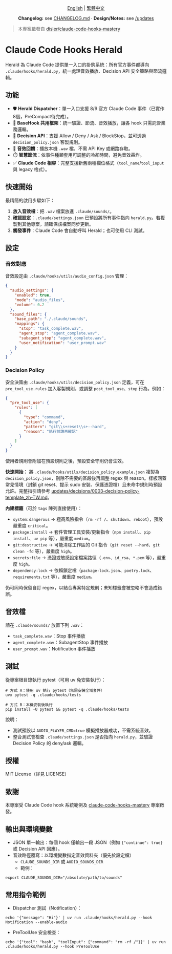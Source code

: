 <div align="center">

[English](./README.md) | [繁體中文](./README_zh-TW.md)

**Changelog:** see [CHANGELOG.md](./CHANGELOG.md) · **Design/Notes:** see [/updates](./updates/)

</div>

> 本專案啟發自 [disler/claude-code-hooks-mastery](https://github.com/disler/claude-code-hooks-mastery)

# Claude Code Hooks Herald

Herald 為 Claude Code 提供單一入口的掛鉤系統：所有官方事件都導向 `.claude/hooks/herald.py`，統一處理音效播放、Decision API 安全策略與節流邏輯。

## 功能

- 🛡️ **Herald Dispatcher**：單一入口支援 8/9 官方 Claude Code 事件（已實作8個，PreCompact待完成）。
- 🧩 **BaseHook 共用框架**：統一驗證、節流、音效播放，讓各 hook 只需託管業務邏輯。
- 🧠 **Decision API**：支援 Allow / Deny / Ask / BlockStop，並可透過 `decision_policy.json` 客製規則。
- 🔔 **音效回饋**：播放本機 `.wav` 檔，不需 API Key 或網路存取。
- ⏱️ **智慧節流**：依事件種類套用可調整的冷卻時間，避免音效轟炸。
- ✅ **Claude Code 相容**：完整支援新舊兩種欄位格式（`tool_name`/`tool_input` 與 legacy 格式）。

## 快速開始

最精簡的啟用步驟如下：

1. **放入音效檔**：把 `.wav` 檔案放進 `.claude/sounds/`。
2. **確認設定**：`.claude/settings.json` 已預設將所有事件指向 `herald.py`。若複製到其他專案，請確保該檔案同步更新。
3. **觸發事件**：Claude Code 會自動呼叫 Herald；也可使用 CLI 測試。

## 設定

### 音效對應

音效設定由 `.claude/hooks/utils/audio_config.json` 管理：

```json
{
  "audio_settings": {
    "enabled": true,
    "mode": "audio_files",
    "volume": 0.2
  },
  "sound_files": {
    "base_path": "./.claude/sounds",
    "mappings": {
      "stop": "task_complete.wav",
      "agent_stop": "agent_complete.wav",
      "subagent_stop": "agent_complete.wav",
      "user_notification": "user_prompt.wav"
    }
  }
}
```

### Decision Policy

安全決策由 `.claude/hooks/utils/decision_policy.json` 定義，可在 `pre_tool_use.rules` 加入客製規則，或調整 `post_tool_use`、`stop` 行為，例如：

```json
{
  "pre_tool_use": {
    "rules": [
      {
        "type": "command",
        "action": "deny",
        "pattern": "git\\s+reset\\s+--hard",
        "reason": "執行前請再確認"
      }
    ]
  }
}
```

使用者規則會附加在預設規則之後，預設安全守則仍會生效。

**快速開始：** 將 `.claude/hooks/utils/decision_policy.example.json` 複製為 `decision_policy.json`，刪除不需要的區段後再調整 regex 與 reason。樣板涵蓋常見情境（封鎖 git reset、提示 sudo 安裝、保護憑證檔）且未命中規則時預設允許。完整指引請參考 [updates/decisions/0003-decision-policy-template_zh-TW.md](./updates/decisions/0003-decision-policy-template_zh-TW.md)。

**內建標籤**（可於 `tags` 陣列直接使用）：

- `system:dangerous` → 極高風險指令（`rm -rf /`、`shutdown`、`reboot`），預設嚴重度 `critical`。
- `package:install` → 套件管理工具安裝/更新指令（`npm install`、`pip install`、`uv pip` 等），嚴重度 `medium`。
- `git:destructive` → 可能清除工作區的 Git 指令（`git reset --hard`、`git clean -fd` 等），嚴重度 `high`。
- `secrets:file` → 憑證或敏感設定檔案路徑（`.env`、`id_rsa`、`*.pem` 等），嚴重度 `high`。
- `dependency:lock` → 依賴鎖定檔（`package-lock.json`、`poetry.lock`、`requirements.txt` 等），嚴重度 `medium`。

仍可同時保留自訂 regex，以結合專案特定規則；未知標籤會被忽略不會造成錯誤。

## 音效檔

請在 `.claude/sounds/` 放置下列 `.wav`：

- `task_complete.wav`：Stop 事件播放
- `agent_complete.wav`：SubagentStop 事件播放
- `user_prompt.wav`：Notification 事件播放

## 測試

從專案根目錄執行 pytest（可用 uv 免安裝執行）：

```
# 方式 A：使用 uv 執行 pytest（無需安裝全域套件）
uvx pytest -q .claude/hooks/tests

# 方式 B：本機安裝後執行
pip install -U pytest && pytest -q .claude/hooks/tests
```

說明：
- 測試預設以 `AUDIO_PLAYER_CMD=true` 模擬播放器成功，不需系統音效。
- 整合測試會檢查 `.claude/settings.json` 是否指向 `herald.py`，並驗證 Decision Policy 的 deny/ask 邏輯。

## 授權

MIT License（詳見 LICENSE）

## 致謝

本專案受 Claude Code hook 系統範例及 [claude-code-hooks-mastery](https://github.com/disler/claude-code-hooks-mastery) 專案啟發。

## 輸出與環境變數

- JSON 單一輸出：每個 hook 僅輸出一段 JSON（例如 `{"continue": true}` 或 Decision API 回應）。
- 音效路徑覆寫：以環境變數指定音效資料夾（優先於設定檔）
  - `CLAUDE_SOUNDS_DIR` 或 `AUDIO_SOUNDS_DIR`
  - 範例：

```
export CLAUDE_SOUNDS_DIR="/absolute/path/to/sounds"
```

## 常用指令範例

- Dispatcher 測試（Notification）：

```
echo '{"message": "Hi"}' | uv run .claude/hooks/herald.py --hook Notification --enable-audio
```

- PreToolUse 安全檢查：

```
echo '{"tool": "bash", "toolInput": {"command": "rm -rf /"}}' | uv run .claude/hooks/herald.py --hook PreToolUse
```
